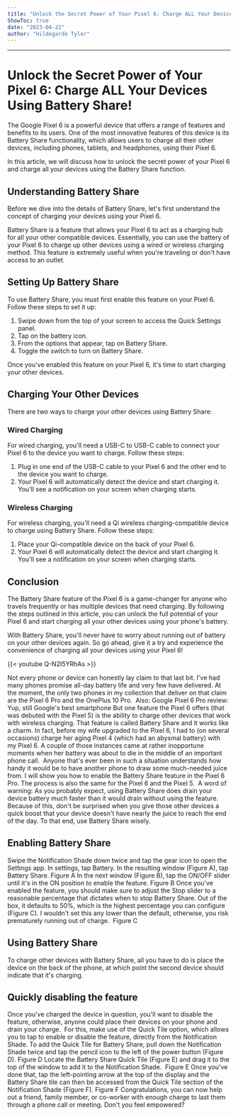 ```yaml
---
title: "Unlock the Secret Power of Your Pixel 6: Charge ALL Your Devices Using Battery Share!"
ShowToc: true 
date: "2023-04-22"
author: "Hildegarde Tyler"
---
```

*****
# Unlock the Secret Power of Your Pixel 6: Charge ALL Your Devices Using Battery Share!

The Google Pixel 6 is a powerful device that offers a range of features and benefits to its users. One of the most innovative features of this device is its Battery Share functionality, which allows users to charge all their other devices, including phones, tablets, and headphones, using their Pixel 6.

In this article, we will discuss how to unlock the secret power of your Pixel 6 and charge all your devices using the Battery Share function.

## Understanding Battery Share

Before we dive into the details of Battery Share, let's first understand the concept of charging your devices using your Pixel 6.

Battery Share is a feature that allows your Pixel 6 to act as a charging hub for all your other compatible devices. Essentially, you can use the battery of your Pixel 6 to charge up other devices using a wired or wireless charging method. This feature is extremely useful when you're traveling or don't have access to an outlet.

## Setting Up Battery Share

To use Battery Share, you must first enable this feature on your Pixel 6. Follow these steps to set it up:

1. Swipe down from the top of your screen to access the Quick Settings panel.
2. Tap on the battery icon.
3. From the options that appear, tap on Battery Share.
4. Toggle the switch to turn on Battery Share.

Once you've enabled this feature on your Pixel 6, it's time to start charging your other devices.

## Charging Your Other Devices

There are two ways to charge your other devices using Battery Share:

### Wired Charging

For wired charging, you'll need a USB-C to USB-C cable to connect your Pixel 6 to the device you want to charge. Follow these steps:

1. Plug in one end of the USB-C cable to your Pixel 6 and the other end to the device you want to charge.
2. Your Pixel 6 will automatically detect the device and start charging it. You'll see a notification on your screen when charging starts.

### Wireless Charging

For wireless charging, you'll need a Qi wireless charging-compatible device to charge using Battery Share. Follow these steps:

1. Place your Qi-compatible device on the back of your Pixel 6.
2. Your Pixel 6 will automatically detect the device and start charging it. You'll see a notification on your screen when charging starts.

## Conclusion

The Battery Share feature of the Pixel 6 is a game-changer for anyone who travels frequently or has multiple devices that need charging. By following the steps outlined in this article, you can unlock the full potential of your Pixel 6 and start charging all your other devices using your phone's battery.

With Battery Share, you'll never have to worry about running out of battery on your other devices again. So go ahead, give it a try and experience the convenience of charging all your devices using your Pixel 6!

{{< youtube Q-N2I5YRhAs >}} 



Not every phone or device can honestly lay claim to that last bit. I've had many phones promise all-day battery life and very few have delivered. At the moment, the only two phones in my collection that deliver on that claim are the Pixel 6 Pro and the OnePlus 10 Pro. 
Also: Google Pixel 6 Pro review: Yup, still Google's best smartphone
But one feature the Pixel 6 offers (that was debuted with the Pixel 5) is the ability to charge other devices that work with wireless charging. That feature is called Battery Share and it works like a charm. In fact, before my wife upgraded to the Pixel 6, I had to (on several occasions) charge her aging Pixel 4 (which had an abysmal battery) with my Pixel 6. A couple of those instances came at rather inopportune moments when her battery was about to die in the middle of an important phone call. 
Anyone that's ever been in such a situation understands how handy it would be to have another phone to draw some much-needed juice from.
I will show you how to enable the Battery Share feature in the Pixel 6 Pro. The process is also the same for the Pixel 6 and the Pixel 5. 
A word of warning: As you probably expect, using Battery Share does drain your device battery much faster than it would drain without using the feature. Because of this, don't be surprised when you give those other devices a quick boost that your device doesn't have nearly the juice to reach the end of the day. To that end, use Battery Share wisely.

 
## Enabling Battery Share


Swipe the Notification Shade down twice and tap the gear icon to open the Settings app. In settings, tap Battery. In the resulting window (Figure A), tap Battery Share.
Figure A
In the next window (Figure B), tap the ON/OFF slider until it's in the ON position to enable the feature.
Figure B
Once you've enabled the feature, you should make sure to adjust the Stop slider to a reasonable percentage that dictates when to stop Battery Share. Out of the box, it defaults to 50%, which is the highest percentage you can configure (Figure C). I wouldn't set this any lower than the default, otherwise, you risk prematurely running out of charge. 
Figure C

 
## Using Battery Share


To charge other devices with Battery Share, all you have to do is place the device on the back of the phone, at which point the second device should indicate that it's charging.

 
## Quickly disabling the feature


Once you've charged the device in question, you'll want to disable the feature, otherwise, anyone could place their devices on your phone and drain your charge. 
For this, make use of the Quick Tile option, which allows you to tap to enable or disable the feature, directly from the Notification Shade.
To add the Quick Tile for Battery Share, pull down the Notification Shade twice and tap the pencil icon to the left of the power button (Figure D).
Figure D
Locate the Battery Share Quick Tile (Figure E) and drag it to the top of the window to add it to the Notification Shade. 
Figure E
Once you've done that, tap the left-pointing arrow at the top of the display and the Battery Share tile can then be accessed from the Quick Tile section of the Notification Shade (Figure F).
Figure F
Congratulations, you can now help out a friend, family member, or co-worker with enough charge to last them through a phone call or meeting. Don't you feel empowered?




